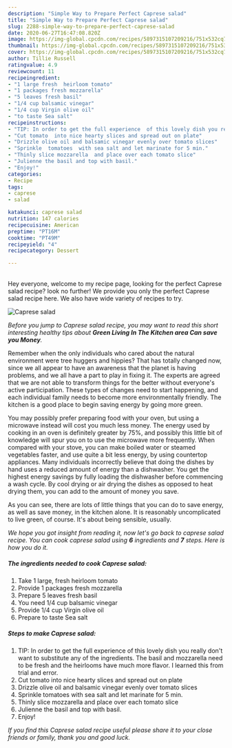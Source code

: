 ```yaml
---
description: "Simple Way to Prepare Perfect Caprese salad"
title: "Simple Way to Prepare Perfect Caprese salad"
slug: 2288-simple-way-to-prepare-perfect-caprese-salad
date: 2020-06-27T16:47:08.820Z
image: https://img-global.cpcdn.com/recipes/5897315107209216/751x532cq70/caprese-salad-recipe-main-photo.jpg
thumbnail: https://img-global.cpcdn.com/recipes/5897315107209216/751x532cq70/caprese-salad-recipe-main-photo.jpg
cover: https://img-global.cpcdn.com/recipes/5897315107209216/751x532cq70/caprese-salad-recipe-main-photo.jpg
author: Tillie Russell
ratingvalue: 4.9
reviewcount: 11
recipeingredient:
- "1 large fresh  heirloom tomato"
- "1 packages fresh mozzarella"
- "5 leaves fresh basil"
- "1/4 cup balsamic vinegar"
- "1/4 cup Virgin olive oil"
- "to taste Sea salt"
recipeinstructions:
- "TIP: In order to get the full experience  of this lovely dish you really don&#39;t want to substitute any of the ingredients.  The basil and mozzarella  need to be fresh and the heirlooms have much more flavor. I learned this from trial and error."
- "Cut tomato  into nice hearty slices and spread out on plate"
- "Drizzle olive oil and balsamic vinegar evenly over tomato slices"
- "Sprinkle  tomatoes  with sea salt and let marinate for 5 min."
- "Thinly slice mozzarella  and place over each tomato slice"
- "Julienne the basil and top with basil."
- "Enjoy!"
categories:
- Recipe
tags:
- caprese
- salad

katakunci: caprese salad 
nutrition: 147 calories
recipecuisine: American
preptime: "PT16M"
cooktime: "PT49M"
recipeyield: "4"
recipecategory: Dessert

---
```

<br>
Hey everyone, welcome to my recipe page, looking for the perfect Caprese salad recipe? look no further! We provide you only the perfect Caprese salad recipe here. We also have wide variety of recipes to try.
<br>


![Caprese salad](https://img-global.cpcdn.com/recipes/5897315107209216/751x532cq70/caprese-salad-recipe-main-photo.jpg)

<i>Before you jump to Caprese salad recipe, you may want to read this short interesting healthy tips about 
<strong>Green Living In The Kitchen area Can save you Money</strong>.</i>
</br>

Remember when the only individuals who cared about the natural environment were tree huggers and hippies? That has totally changed now, since we all appear to have an awareness that the planet is having problems, and we all have a part to play in fixing it. The experts are agreed that we are not able to transform things for the better without everyone's active participation. These types of changes need to start happening, and each individual family needs to become more environmentally friendly. The kitchen is a good place to begin saving energy by going more green.

You may possibly prefer preparing food with your oven, but using a microwave instead will cost you much less money. The energy used by cooking in an oven is definitely greater by 75%, and possibly this little bit of knowledge will spur you on to use the microwave more frequently. When compared with your stove, you can make boiled water or steamed vegetables faster, and use quite a bit less energy, by using countertop appliances. Many individuals incorrectly believe that doing the dishes by hand uses a reduced amount of energy than a dishwasher. You get the highest energy savings by fully loading the dishwasher before commencing a wash cycle. By cool drying or air drying the dishes as opposed to heat drying them, you can add to the amount of money you save.

As you can see, there are lots of little things that you can do to save energy, as well as save money, in the kitchen alone. It is reasonably uncomplicated to live green, of course. It's about being sensible, usually.


<i>We hope you got insight from reading it, now let's go back to caprese salad recipe. You can cook caprese salad using <strong>6</strong> ingredients and <strong>7</strong> steps. Here is how you do it.
</i>

##### The ingredients needed to cook Caprese salad:

1. Take 1 large, fresh  heirloom tomato
1. Provide 1 packages fresh mozzarella
1. Prepare 5 leaves fresh basil
1. You need 1/4 cup balsamic vinegar
1. Provide 1/4 cup Virgin olive oil
1. Prepare to taste Sea salt


##### Steps to make Caprese salad:

1. TIP: In order to get the full experience  of this lovely dish you really don&#39;t want to substitute any of the ingredients.  The basil and mozzarella  need to be fresh and the heirlooms have much more flavor. I learned this from trial and error.
1. Cut tomato  into nice hearty slices and spread out on plate
1. Drizzle olive oil and balsamic vinegar evenly over tomato slices
1. Sprinkle  tomatoes  with sea salt and let marinate for 5 min.
1. Thinly slice mozzarella  and place over each tomato slice
1. Julienne the basil and top with basil.
1. Enjoy!


<i>If you find this Caprese salad recipe useful please share it to your close friends or family, thank you and good luck.</i>
